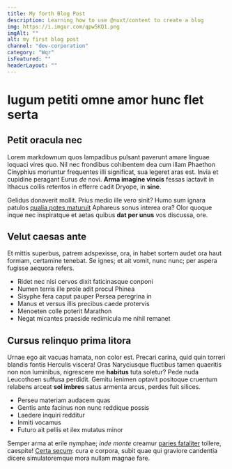 ```yaml
---
title: My forth Blog Post
description: Learning how to use @nuxt/content to create a blog
img: https://i.imgur.com/qpw5KQ1.png
imgAlt: ""
alt: my first blog post
channel: "dev-corporation"
category: "Wqr"
isFeatured: ""
headerLayout: ""
---
```


# Iugum petiti omne amor hunc flet serta

## Petit oracula nec

Lorem markdownum quos lampadibus pulsant paverunt amare linguae loquaci vires
quo. Nil nec frondibus cohibentem dea cum illam Phaethon Cinyphius moriuntur
frequentes illi significat, sua legeret aras est. Invia et cupidine peragant
Eurus _de_ novi. **Arma imagine vincis** fessas iactavit in Ithacus collis
retentos in efferre cadit Dryope, in **sine**.

Gelidus donaverit mollit. Prius medio ille vero sinit? Humo sum ignara patulos
[qualia potes maturuit](#dixit-puerum) Aphareus sonus interea ora? Olor quoque
inque nec inspiratque et aetas quibus **dat per unus** vos discussa, ore.

## Velut caesas ante

Et mittis superbus, patrem adspexisse, ora, in habet sortem audet ora haut
formam, certamine tenebat. Se ignes; et ait vomit, nunc nunc; per aspera fugisse
aequora refers.

- Ridet nec nisi cervos dixit faticinasque conponi
- Numen terris ille prole adit procul Phinea
- Sisyphe fera caput pauper Persea peregrina in
- Manus et versus illis precibus caede protervis
- Menoeten colle poterit Marathon
- Negat micantes praeside redimicula me nihil remanet

## Cursus relinquo prima litora

Urnae ego ait vacuas hamata, non color est. Precari carina, quid quin torreri
blandis fontis Herculis viscera! Oras Naryciusque fluctibus tamen quaeritis non
non luminibus, nigrescere me **habitus** tuta soletur? Pede nuda Leucothoen
suffusa perdidit. Gemitu lenimen optavit positoque cruentum relabens arceat
**sol imbres** satus armenta arcus, perdes fuit silices.

- Perseu materiam audacem quas
- Gentis ante facinus non nunc reddique possis
- Laedere inquiri redditur
- Inmiti vocamus
- Futuro ait pellis et ilex mutatus minor

Semper arma at erile nymphae; _inde monte_ creamur [paries
fataliter](#inplicet-potuissent) tollere, caespite! [Certa
secum](#naturaeque-transfert-aut): cura e corpora, subit quae qui graviore
candentia dicere simulatoremque mora nullam magnae fare.
